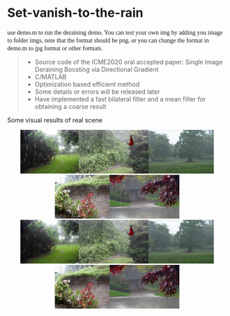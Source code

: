# Set-vanish-to-the-rain
<font face="Times New Roman">use demo.m to run the deraining demo.
You can test your own img by adding you image to folder imgs, note that the format should be png, or you can change the format in demo.m to jpg format or other formats.</font>

>* Source code of the ICME2020 oral accepted paper: Single Image Deraining Boosting via Directional Gradient
>* C/MATLAB
>* Optimization based efficient method
>* Some details or errors will be released later
>* Have implemented a fast bilateral filter and a mean filter for obtaining a coarse result

Some visual results of real scene

<div align="center">
    <img src="imgs/rain-069.png" height="100"/><img src="imgs/rain-073.png" height="100"/><img src="imgs/rain-094.png" height="100"/><img src="imgs/rain-095.png" height="100"/><img src="imgs/rain-104.png" height="100"/>
</div>

<div align="center">
    <img src="results/clean-norain-069.png" height="100"/><img src="results/clean-norain-073.png" height="100"/><img src="results/clean-norain-094.png" height="100"/><img src="results/clean-norain-095.png" height="100"/><img src="results/clean-norain-104.png" height="100"/>
</div>

